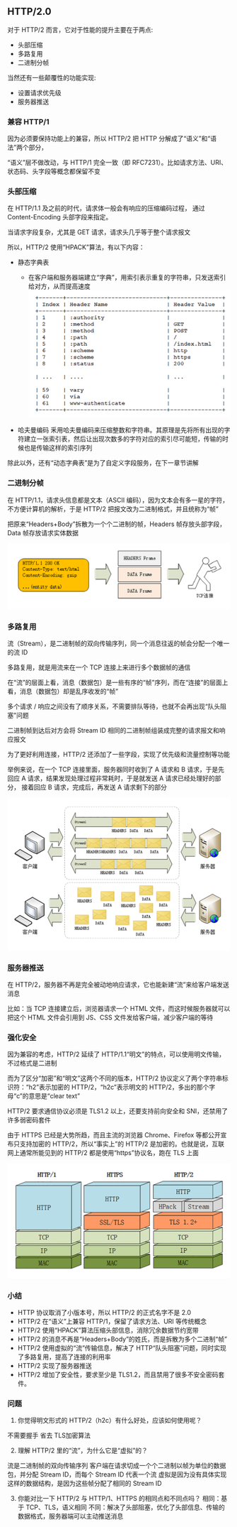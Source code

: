 ## HTTP/2.0


对于 HTTP/2 而言，它对于性能的提升主要在于两点:

* 头部压缩
* 多路复用
* 二进制分帧

当然还有一些颠覆性的功能实现:

* 设置请求优先级
* 服务器推送

### 兼容 HTTP/1

因为必须要保持功能上的兼容，所以 HTTP/2 把 HTTP 分解成了“语义”和“语法”两个部分，

“语义”层不做改动，与 HTTP/1 完全一致（即 RFC7231）。比如请求方法、URI、状态码、头字段等概念都保留不变

### 头部压缩

在 HTTP/1.1 及之前的时代，请求体一般会有响应的压缩编码过程， 通过 Content-Encoding 头部字段来指定。

当请求字段复杂，尤其是 GET 请求，请求头几乎等于整个请求报文

所以，HTTP/2 使用“HPACK”算法，有以下内容：

* 静态字典表 
  * 在客户端和服务器端建立“字典”，用索引表示重复的字符串，只发送索引给对方，从而提高速度
![img.png](img.png)

* 哈夫曼编码
  釆用哈夫曼编码来压缩整数和字符串。其原理是先将所有出现的字符建立一张索引表，然后让出现次数多的字符对应的索引尽可能短，传输的时候也是传输这样的索引序列

除此以外，还有“动态字典表”是为了自定义字段服务，在下一章节讲解

### 二进制分帧

在 HTTP/1.1，请求头信息都是文本（ASCII 编码），因为文本会有多一星的字符，不方便计算机的解析，于是 HTTP/2 把报文改为二进制格式，并且统称为“帧”

把原来“Headers+Body”拆散为一个个二进制的帧，Headers 帧存放头部字段，Data 帧存放请求实体数据

![img_1.png](img_1.png)

### 多路复用

流（Stream），是二进制帧的双向传输序列，同一个消息往返的帧会分配一个唯一的流 ID

多路复用，就是用流来在一个 TCP 连接上来进行多个数据帧的通信

在“流”的层面上看，消息（数据包）是一些有序的“帧”序列，而在“连接”的层面上看，消息（数据包）却是乱序收发的“帧”

多个请求 / 响应之间没有了顺序关系，不需要排队等待，也就不会再出现“队头阻塞”问题

二进制帧到达后对方会将 Stream ID 相同的二进制帧组装成完整的请求报文和响应报文

为了更好利用连接，HTTP/2 还添加了一些字段，实现了优先级和流量控制等功能

举例来说，在一个 TCP 连接里面，服务器同时收到了 A 请求和 B 请求，于是先回应 A 请求，结果发现处理过程非常耗时，于是就发送 A 请求已经处理好的部分， 接着回应 B 请求，完成后，再发送 A 请求剩下的部分

![img_2.png](img_2.png)

### 服务器推送

在 HTTP/2，服务器不再是完全被动地响应请求，它也能新建“流”来给客户端发送消息

比如：当 TCP 连接建立后，浏览器请求一个 HTML 文件，而这时候服务器就可以把这个 HTML 文件会引用到 JS、CSS 文件发给客户端，减少客户端的等待

### 强化安全

因为兼容的考虑，HTTP/2 延续了 HTTP/1.1“明文”的特点，可以使用明文传输，不过格式是二进制

而为了区分“加密”和“明文”这两个不同的版本，HTTP/2 协议定义了两个字符串标识符：“h2”表示加密的 HTTP/2，“h2c”表示明文的 HTTP/2，多出的那个字母“c”的意思是“clear text”

HTTP/2 要求通信协议必须是 TLS1.2 以上，还要支持前向安全和 SNI，还禁用了许多弱密码套件

由于 HTTPS 已经是大势所趋，而且主流的浏览器 Chrome、Firefox 等都公开宣布只支持加密的 HTTP/2，所以“事实上”的 HTTP/2 是加密的。也就是说，互联网上通常所能见到的 HTTP/2 都是使用“https”协议名，跑在 TLS 上面

![img_3.png](img_3.png)


### 小结

* HTTP 协议取消了小版本号，所以 HTTP/2 的正式名字不是 2.0
* HTTP/2 在“语义”上兼容 HTTP/1，保留了请求方法、URI 等传统概念
* HTTP/2 使用“HPACK”算法压缩头部信息，消除冗余数据节约宽带
* HTTP/2 的消息不再是“Headers+Body”的姓氏，而是拆散为多个二进制“帧”
* HTTP/2 使用虚拟的“流”传输信息，解决了 HTTP“队头阻塞”问题，同时实现了多路复用，提高了连接的利用率
* HTTP/2 实现了服务器推送
* HTTP/2 增加了安全性，要求至少是 TLS1.2，而且禁用了很多不安全密码套件。

### 问题

1. 你觉得明文形式的 HTTP/2（h2c）有什么好处，应该如何使用呢？

不需要握手 省去 TLS加密算法

2. 理解 HTTP/2 里的“流”，为什么它是“虚拟”的？

流是二进制帧的双向传输序列
客户端在请求切成一个个二进制以帧为单位的数据包，并分配 Stream ID，而每个 Stream ID 代表一个流
虚拟是因为没有具体实现这样的数据结构，是因为这些帧分配了相同的 Stream ID

3. 你能对比一下 HTTP/2 与 HTTP/1、HTTPS 的相同点和不同点吗？
相同：基于 TCP、TLS，语义相同
不同：解决了头部阻塞，优化了头部信息、传输的数据格式，服务器端可以主动推送消息

